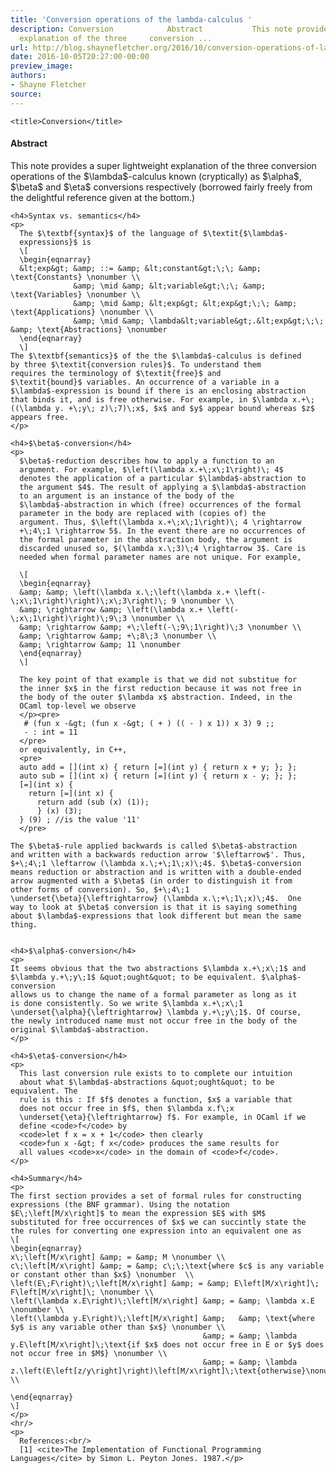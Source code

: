 ```yaml
---
title: 'Conversion operations of the lambda-calculus '
description: Conversion            Abstract           This note provides a super lightweight
  explanation of the three     conversion ...
url: http://blog.shaynefletcher.org/2016/10/conversion-operations-of-lambda-calculus.html
date: 2016-10-05T20:27:00-00:00
preview_image:
authors:
- Shayne Fletcher
source:
---
```



<html>
  <head>


    <title>Conversion</title>
  </head>
  <body>
    <h4>Abstract</h4>
    <p>
    This note provides a super lightweight explanation of the three
    conversion operations of the $\lambda$-calculus known
    (cryptically) as $\alpha$, $\beta$ and $\eta$ conversions
    respectively (borrowed fairly freely from the delightful reference
    given at the bottom.)
    </p>

    <h4>Syntax vs. semantics</h4>
    <p>
      The $\textbf{syntax}$ of the language of $\textit{$\lambda$-
      expressions}$ is
      \[
      \begin{eqnarray}
      &lt;exp&gt; &amp; ::= &amp; &lt;constant&gt;\;\; &amp; \text{Constants} \nonumber \\
                  &amp; \mid &amp; &lt;variable&gt;\;\; &amp; \text{Variables} \nonumber \\
                  &amp; \mid &amp; &lt;exp&gt; &lt;exp&gt;\;\; &amp; \text{Applications} \nonumber \\
                  &amp; \mid &amp; \lambda&lt;variable&gt;.&lt;exp&gt;\;\; &amp; \text{Abstractions} \nonumber
      \end{eqnarray}
      \]
    The $\textbf{semantics}$ of the the $\lambda$-calculus is defined
    by three $\textit{conversion rules}$. To understand them
    requires the terminology of $\textit{free}$ and
    $\textit{bound}$ variables. An occurrence of a variable in a
    $\lambda$-expression is bound if there is an enclosing abstraction
    that binds it, and is free otherwise. For example, in $\lambda x.+\;
    ((\lambda y. +\;y\; z)\;7)\;x$, $x$ and $y$ appear bound whereas $z$
    appears free.
    </p>

    <h4>$\beta$-conversion</h4>
    <p>
      $\beta$-reduction describes how to apply a function to an
      argument. For example, $\left(\lambda x.+\;x\;1\right)\; 4$
      denotes the application of a particular $\lambda$-abstraction to
      the argument $4$. The result of applying a $\lambda$-abstraction
      to an argument is an instance of the body of the
      $\lambda$-abstraction in which (free) occurrences of the formal
      parameter in the body are replaced with (copies of) the
      argument. Thus, $\left(\lambda x.+\;x\;1\right)\; 4 \rightarrow
      +\;4\;1 \rightarrow 5$. In the event there are no occurrences of
      the formal parameter in the abstraction body, the argument is
      discarded unused so, $(\lambda x.\;3)\;4 \rightarrow 3$. Care is
      needed when formal parameter names are not unique. For example,

      \[
      \begin{eqnarray}
      &amp; &amp; \left(\lambda x.\;\left(\lambda x.+ \left(-\;x\;1\right)\right)\;x\;3\right)\; 9 \nonumber \\
      &amp; \rightarrow &amp; \left(\lambda x.+ \left(-\;x\;1\right)\right)\;9\;3 \nonumber \\
      &amp; \rightarrow &amp; +\;\left(-\;9\;1\right)\;3 \nonumber \\
      &amp; \rightarrow &amp; +\;8\;3 \nonumber \\
      &amp; \rightarrow &amp; 11 \nonumber
      \end{eqnarray}
      \]

      The key point of that example is that we did not substitue for
      the inner $x$ in the first reduction because it was not free in
      the body of the outer $\lambda x$ abstraction. Indeed, in the
      OCaml top-level we observe
      </p><pre>
       # (fun x -&gt; (fun x -&gt; ( + ) (( - ) x 1)) x 3) 9 ;;
       - : int = 11
      </pre>
      or equivalently, in C++,
      <pre>
      auto add = [](int x) { return [=](int y) { return x + y; }; };
      auto sub = [](int x) { return [=](int y) { return x - y; }; };
      [=](int x) {
        return [=](int x) {
          return add (sub (x) (1));
          } (x) (3);
      } (9) ; //is the value '11'
      </pre>

    The $\beta$-rule applied backwards is called $\beta$-abstraction
    and written with a backwards reduction arrow '$\leftarrow$'. Thus,
    $+\;4\;1 \leftarrow (\lambda x.\;+\;1\;x)\;4$. $\beta$-conversion
    means reduction or abstraction and is written with a double-ended
    arrow augmented with a $\beta$ (in order to distinguish it from
    other forms of conversion). So, $+\;4\;1
    \underset{\beta}{\leftrightarrow} (\lambda x.\;+\;1\;x)\;4$.  One
    way to look at $\beta$ conversion is that it is saying something
    about $\lambda$-expressions that look different but mean the same
    thing.


    <h4>$\alpha$-conversion</h4>
    <p>
    It seems obvious that the two abstractions $\lambda x.+\;x\;1$ and
    $\lambda y.+\;y\;1$ &quot;ought&quot; to be equivalent. $\alpha$-conversion
    allows us to change the name of a formal parameter as long as it
    is done consistently. So we write $\lambda x.+\;x\;1
    \underset{\alpha}{\leftrightarrow} \lambda y.+\;y\;1$. Of course,
    the newly introduced name must not occur free in the body of the
    original $\lambda$-abstraction.
    </p>

    <h4>$\eta$-conversion</h4>
    <p>
      This last conversion rule exists to to complete our intuition
      about what $\lambda$-abstractions &quot;ought&quot; to be equivalent. The
      rule is this : If $f$ denotes a function, $x$ a variable that
      does not occur free in $f$, then $\lambda x.f\;x
      \underset{\eta}{\leftrightarrow} f$. For example, in OCaml if we
      define <code>f</code> by
      <code>let f x = x + 1</code> then clearly
      <code>fun x -&gt; f x</code> produces the same results for
      all values <code>x</code> in the domain of <code>f</code>.
    </p>

    <h4>Summary</h4>
    <p>
    The first section provides a set of formal rules for constructing
    expressions (the BNF grammar). Using the notation
    $E\;\left[M/x\right]$ to mean the expression $E$ with $M$
    substituted for free occurrences of $x$ we can succintly state the
    the rules for converting one expression into an equivalent one as
    \[
    \begin{eqnarray}
    x\;\left[M/x\right] &amp; = &amp; M \nonumber \\
    c\;\left[M/x\right] &amp; = &amp; c\;\;\text{where $c$ is any variable or constant other than $x$} \nonumber  \\
    \left(E\;F\right)\;\left[M/x\right] &amp; = &amp; E\left[M/x\right]\; F\left[M/x\right]\; \nonumber \\
    \left(\lambda x.E\right)\;\left[M/x\right] &amp; = &amp; \lambda x.E \nonumber \\
    \left(\lambda y.E\right)\;\left[M/x\right] &amp;   &amp; \text{where $y$ is any variable other than $x$} \nonumber \\
                                               &amp; = &amp; \lambda y.E\left[M/x\right]\;\text{if $x$ does not occur free in E or $y$ does not occur free in $M$} \nonumber \\
                                               &amp; = &amp; \lambda z.\left(E\left[z/y\right]\right)\left[M/x\right]\;\text{otherwise}\nonumber \\

    \end{eqnarray}
    \]
    </p>
    <hr/>
    <p>
      References:<br/>
      [1] <cite>The Implementation of Functional Programming Languages</cite> by Simon L. Peyton Jones. 1987.</p>

  </body>
</html>
